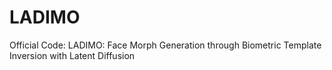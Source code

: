 # LADIMO
Official Code: LADIMO: Face Morph Generation through Biometric Template Inversion with Latent Diffusion
